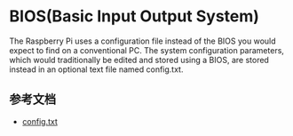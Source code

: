 # BIOS(Basic Input Output System)

The Raspberry Pi uses a configuration file instead of the BIOS you would expect to find on a conventional PC. The system configuration parameters, which would traditionally be edited and stored using a BIOS, are stored instead in an optional text file named config.txt.

## 参考文档

* [config.txt](https://github.com/raspberrypi/documentation/blob/master/configuration/config-txt/README.md)
